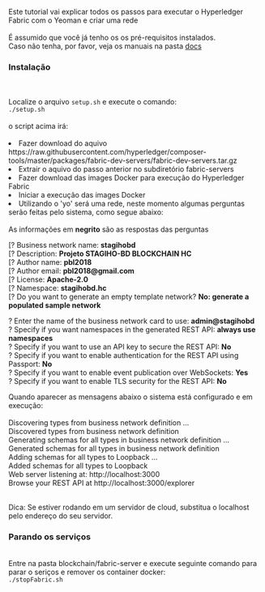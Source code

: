 <p>
    Este tutorial vai explicar todos os passos para executar o Hyperledger Fabric com o Yeoman e criar uma rede<br><br>
    É assumido que você já tenho os os pré-requisitos instalados.<br>
    Caso não tenha, por favor, veja os manuais na pasta <a href="docs">docs</a></b>
</p>

<p>
    <b><h3>Instalação</h3></b><br><br>
    Localize o arquivo <code>setup.sh</code> e execute o comando: <br>
    <code>./setup.sh</code><br><br>
    o script acima irá:<br><br>
    <li>Fazer download do aquivo https://raw.githubusercontent.com/hyperledger/composer-tools/master/packages/fabric-dev-servers/fabric-dev-servers.tar.gz
    <li>Extrair o aquivo do passo anterior no subdiretório fabric-servers
    <li>Fazer download das images Docker para execução do Hyperledger Fabric
    <li>Iniciar a execução das images Docker
    <li>Utilizando o 'yo' será uma rede, neste momento algumas perguntas serão feitas pelo sistema, como segue abaixo:<br><br>
    As informações em <b>negrito</b> são as respostas das perguntas
</p>
<p>
    [? Business network name: <b>stagihobd</b><br>
    [? Description: <b>Projeto STAGIHO-BD BLOCKCHAIN HC</b><br>
    [? Author name:  <b>pbl2018</b><br>
    [? Author email: <b>pbl2018@gmail.com</b><br>
    [? License: <b>Apache-2.0</b><br>
    [? Namespace: <b>stagihobd.hc</b><br>
    [? Do you want to generate an empty template network? <b>No: generate a populated sample network</b>
</p>
<p>
    ? Enter the name of the business network card to use: <b>admin@stagihobd</b><br>
    ? Specify if you want namespaces in the generated REST API: <b>always use namespaces</b><br>
    ? Specify if you want to use an API key to secure the REST API: <b>No</b><br>
    ? Specify if you want to enable authentication for the REST API using Passport: <b>No</b><br>
    ? Specify if you want to enable event publication over WebSockets: <b>Yes</b><br>
    ? Specify if you want to enable TLS security for the REST API: <b>No</b>
</p>
<p>
    Quando aparecer as mensagens abaixo o sistema está configurado e em execução:<br><br>
    Discovering types from business network definition ...<br>
    Discovered types from business network definition<br>
    Generating schemas for all types in business network definition ...<br>
    Generated schemas for all types in business network definition<br>
    Adding schemas for all types to Loopback ...<br>
    Added schemas for all types to Loopback<br>
    Web server listening at: http://localhost:3000<br>
    Browse your REST API at http://localhost:3000/explorer
</p>
<p>
    <br>Dica</b>: Se estiver rodando em um servidor de cloud, substitua o localhost pelo endereço do seu servidor.
</p>
<p>
    <b><h3>Parando os serviços</h3></b><br>
    Entre na pasta blockchain/fabric-server e execute seguinte comando para parar o seriços e remover os container docker: <br>
    <code>./stopFabric.sh </code>
</p>
